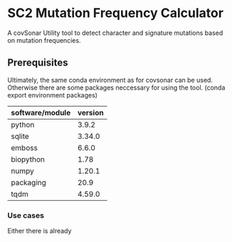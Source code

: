 # SC2 Mutation Frequency Calculator 
A covSonar Utility tool to detect character and signature mutations based on mutation frequencies. 

## Prerequisites
Ultimately, the same conda environment as for covsonar can be used. Otherwise there are some packages neccessary for using the tool.
(conda export environment packages)

| software/module       | version  |
|-----------------------|----------|
| python                | 3.9.2    |
| sqlite                | 3.34.0   |
| emboss                | 6.6.0    |
| biopython             | 1.78     |
| numpy                 | 1.20.1   |
| packaging             | 20.9     |
| tqdm                  | 4.59.0   |

### Use cases
Either there is already 

